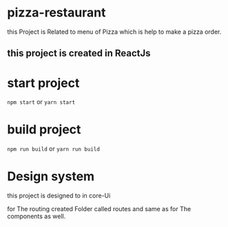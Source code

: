 # pizza-restaurant

this Project is Related to menu of Pizza which is help to make a pizza order.

## this project is created in ReactJs

# start project

`npm start` or `yarn start`

# build project

`npm run build` or `yarn run build`

# Design system

this project is designed to in core-Ui

for The routing created Folder called routes and same as for The components as well.
